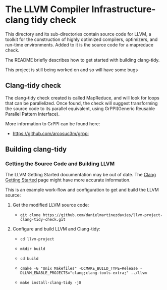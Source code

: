 # The LLVM Compiler Infrastructure-clang tidy check

This directory and its sub-directories contain source code for LLVM,
a toolkit for the construction of highly optimized compilers,
optimizers, and run-time environments. Added to it is the source code for a mapreduce check.

The README briefly describes how to get started with building clang-tidy.

This project is still being worked on and so will have some bugs

## Clang-tidy check
The clang-tidy check created is called MapReduce, and will look for loops that can be parallelized. Once found, the check will suggest transforming the source code to its parallel equivalent, using GrPPI(Generic Reusable Parallel Pattern Interface).

More information to GrPPI can be found here:
* https://github.com/arcosuc3m/grppi

## Building clang-tidy

### Getting the Source Code and Building LLVM

The LLVM Getting Started documentation may be out of date.  The [Clang
Getting Started](http://clang.llvm.org/get_started.html) page might have more
accurate information.

This is an example work-flow and configuration to get and build the LLVM source:

1. Get the modified LLVM source code:

     * ``git clone https://github.com/danielmartinezdavies/llvm-project-clang-tidy-check.git``
     
2. Configure and build LLVM and Clang-tidy:

     * ``cd llvm-project``

     * ``mkdir build``

     * ``cd build``

     * ``cmake -G "Unix Makefiles" -DCMAKE_BUILD_TYPE=Release -DLLVM_ENABLE_PROJECTS="clang;clang-tools-extra;" ../llvm``
     * ``make install-clang-tidy -j8``


